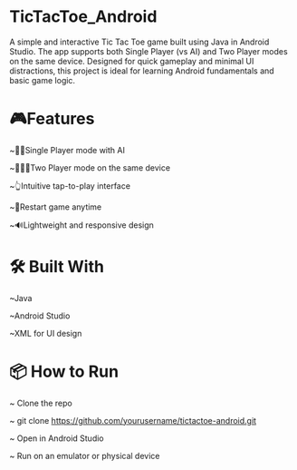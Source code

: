 # TicTacToe_Android
A simple and interactive Tic Tac Toe game built using Java in Android Studio. The app supports both Single Player (vs AI) and Two Player modes on the same device. Designed for quick gameplay and minimal UI distractions, this project is ideal for learning Android fundamentals and basic game logic.

# 🎮Features

~🧍‍♂Single Player mode with AI

~🧑‍🤝‍🧑Two Player mode on the same device

~👆Intuitive tap-to-play interface

~🔁Restart game anytime

~🔊Lightweight and responsive design

# 🛠 Built With
~Java

~Android Studio

~XML for UI design

# 📦 How to Run

~ Clone the repo

~ git clone https://github.com/yourusername/tictactoe-android.git

~ Open in Android Studio

~ Run on an emulator or physical device
